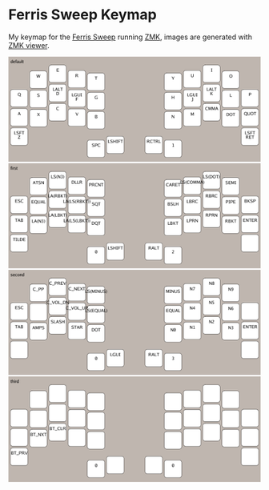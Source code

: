 # Ferris Sweep Keymap
My keymap for the [Ferris Sweep](https://github.com/davidphilipbarr/Sweep)
running [ZMK](https://zmk.dev/), images are generated with
[ZMK viewer](https://github.com/MrMarble/zmk-viewer).

![](images/cradio_default.png)
![](images/cradio_first.png)
![](images/cradio_second.png)
![](images/cradio_third.png)
